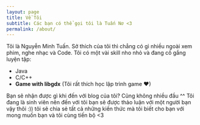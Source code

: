 ```yaml
---
layout: page
title: Về Tôi
subtitle: Các bạn có thể gọi tôi là Tuấn Nơ <3
permalink: /about/
---
```


Tôi là Nguyễn Minh Tuấn. Sở thích của tôi thì chẳng có gì nhiều ngoài xem phim, nghe nhạc và Code.
Tôi có một vài skill nho nhỏ và đang cố gắng luyện tập:

- Java
- C/C++
- **Game with libgdx** (Tôi rất thích học lập trình game ❤)

Bạn sẽ nhận được gì khi đến với blog của tôi? Cũng không nhiều đầu ^^ Tôi đang là sinh viên nên đến với tôi bạn sẽ được thảo luận với một người bạn vậy thôi :)) tôi sẽ chia sẻ tất cả những kiến thức mà tôi biết cho bạn với mong muốn bạn và tôi cùng tiến bộ <3
